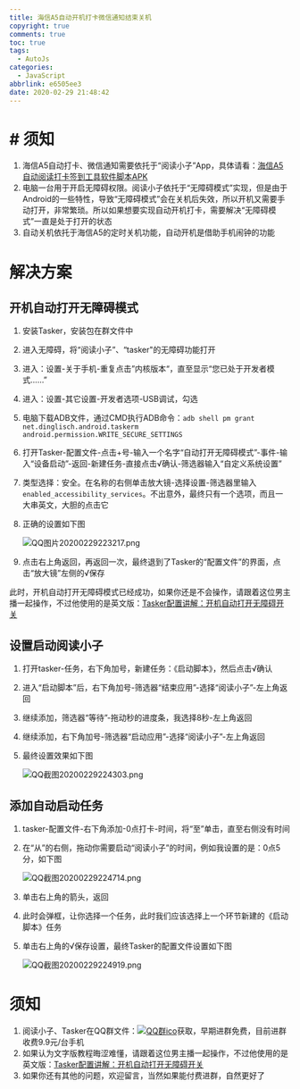 ```yaml
---
title: 海信A5自动开机打卡微信通知结束关机
copyright: true
comments: true
toc: true
tags:
  - AutoJs
categories:
  - JavaScript
abbrlink: e6505ee3
date: 2020-02-29 21:48:42
---
```


# # 须知

1. 海信A5自动打卡、微信通知需要依托于“阅读小子”App，具体请看：[海信A5自动阅读打卡签到工具软件脚本APK](https://blog.gobyte.cn/post/cbc43a97.html)
2. 电脑一台用于开启无障碍权限。阅读小子依托于“无障碍模式”实现，但是由于Android的一些特性，导致“无障碍模式”会在关机后失效，所以开机又需要手动打开，非常繁琐。所以如果想要实现自动开机打卡，需要解决“无障碍模式”一直是处于打开的状态
3. 自动关机依托于海信A5的定时关机功能，自动开机是借助手机闹钟的功能

# 解决方案

## 开机自动打开无障碍模式

1. 安装Tasker，安装包在群文件中

2. 进入无障碍，将“阅读小子”、“tasker"的无障碍功能打开

3. 进入：设置-关于手机-重复点击”内核版本“，直至显示“您已处于开发者模式……”

4. 进入：设置-其它设置-开发者选项-USB调试，勾选

5. 电脑下载ADB文件，通过CMD执行ADB命令：`adb shell pm grant net.dinglisch.android.taskerm android.permission.WRITE_SECURE_SETTINGS`

6. 打开Tasker-配置文件-点击+号-输入一个名字“自动打开无障碍模式”-事件-输入“设备启动”-返回-新建任务-直接点击√确认-筛选器输入“自定义系统设置”

7. 类型选择：安全。在名称的右侧单击放大镜-选择设置-筛选器里输入`enabled_accessibility_services`。不出意外，最终只有一个选项，而且一大串英文，大胆的点击它

8. 正确的设置如下图

   ![QQ图片20200229223217.png](../img/QQ图片20200229223217.png)

9. 点击右上角返回，再返回一次，最终退到了Tasker的“配置文件”的界面，点击“放大镜”左侧的√保存

此时，开机自动打开无障碍模式已经成功，如果你还是不会操作，请跟着这位男主播一起操作，不过他使用的是英文版：[Tasker配置讲解：开机自动打开无障碍开关](https://www.bilibili.com/video/av35027782)

## 设置启动阅读小子

1. 打开tasker-任务，右下角加号，新建任务：《启动脚本》，然后点击√确认

2. 进入“启动脚本”后，右下角加号-筛选器“结束应用”-选择“阅读小子”-左上角返回

3. 继续添加，筛选器“等待”-拖动秒的进度条，我选择8秒-左上角返回

4. 继续添加，右下角加号-筛选器“启动应用”-选择“阅读小子”-左上角返回

5. 最终设置效果如下图

   ![QQ截图20200229224303.png](../img/QQ截图20200229224303.png)

## 添加自动启动任务

1. tasker-配置文件-右下角添加-0点打卡-时间，将“至”单击，直至右侧没有时间

2. 在“从”的右侧，拖动你需要启动“阅读小子”的时间，例如我设置的是：0点5分，如下图

   ![QQ截图20200229224714.png](../img/QQ截图20200229224714.png)

3. 单击右上角的箭头，返回

4. 此时会弹框，让你选择一个任务，此时我们应该选择上一个环节新建的《启动脚本》任务

5. 单击右上角的√保存设置，最终Tasker的配置文件设置如下图

   ![QQ截图20200229224919.png](../img/QQ截图20200229224919.png)



# 须知

1. 阅读小子、Tasker在QQ群文件：[![QQ群ico](//pub.idqqimg.com/wpa/images/group.png)](//shang.qq.com/wpa/qunwpa?idkey=297d67a47034e6464732562a73849d2ea062c87c9bda41f5172fc8214ca85f2f)获取，早期进群免费，目前进群收费9.9元/台手机
2. 如果认为文字版教程晦涩难懂，请跟着这位男主播一起操作，不过他使用的是英文版：[Tasker配置讲解：开机自动打开无障碍开关](https://www.bilibili.com/video/av35027782)
3. 如果你还有其他的问题，欢迎留言，当然如果能付费进群，自然更好了

